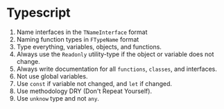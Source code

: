 # Typescript

1. Name interfaces in the `TNameInterface` format
2. Naming function types in `FTypeName` format
3. Type everything, variables, objects, and functions.
4. Always use the `Readonly` utility-type if the object or variable does not change.
5. Always write documentation for all `functions`, `classes`, and interfaces.
6. Not use global variables.
7. Use `const` if variable not changed, and `let` if changed.
8. Use methodology DRY (Don't Repeat Yourself).
9. Use `unknow` type and not `any`.